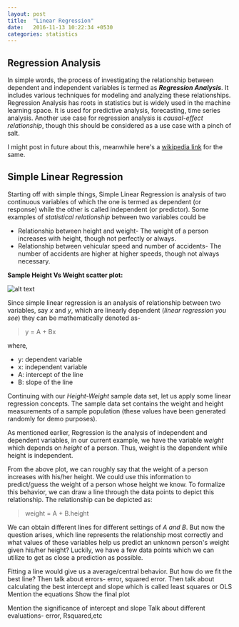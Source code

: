 ```yaml
---
layout: post
title:  "Linear Regression"
date:   2016-11-13 10:22:34 +0530
categories: statistics
---
```

## Regression Analysis
In simple words, the process of investigating the relationship between dependent and independent variables is termed as ___Regression Analysis___. It includes various techniques for modeling and analyzing these relationships. Regression Analysis has roots in statistics but is widely used in the machine learning space. It is used for predictive analysis, forecasting, time series analysis. Another use case for regression analysis is _causal-effect relationship_, though this should be considered as a use case with a pinch of salt.

I might post in future about this, meanwhile here's a [wikipedia link](https://en.wikipedia.org/wiki/Correlation_does_not_imply_causation) for the same.


## Simple Linear Regression
Starting off with simple things, Simple Linear Regression is analysis of two continuous variables of which the one is termed as dependent (or response) while the other is called independent (or predictor). Some examples of _statistical relationship_ between two variables could be
+ Relationship between height and weight- The weight of a person increases with height, though not perfectly or always.
+ Relationship between vehicular speed and number of accidents- The number of accidents are higher at higher speeds, though not always necessary.

**Sample Height Vs Weight scatter plot:**

![alt text][sample_ols]

Since simple linear regression is an analysis of relationship between two variables, say _x_ and _y_, which are linearly dependent (_linear regression you see_) they can be mathematically denoted as-

> y = A + Bx

where,
  + y: dependent variable
  + x: independent variable
  + A: intercept of the line
  + B: slope of the line


Continuing with our _Height-Weight_ sample data set, let us apply some linear regression concepts. The sample data set contains the weight and height measurements of a sample population (these values have been generated randomly for demo purposes).

As mentioned earlier, Regression is the analysis of independent and dependent variables, in our current example, we have the variable _weight_ which depends on _height_ of a person. Thus, weight is the dependent while height is independent.

From the above plot, we can roughly say that the weight of a person increases with his/her height. We could use this information to predict/guess the weight of a person whose height we know. To formalize this behavior, we can draw a line through the data points to depict this relationship. The relationship can be depicted as:

> weight = A + B.height

We can obtain different lines for different settings of _A and B_. But now the question arises, which line represents the relationship most correctly and what values of these variables help us predict an unknown person's weight given his/her height? Luckily, we have a few data points which we can utilize to get as close a prediction as possible.



Fitting a line would give us a average/central behavior. But how do we fit the best line?
Then talk about errors- error, squared error.
Then talk about calculating the best intercept and slope which is called least squares or OLS
Mention the equations
Show the final plot

Mention the significance of intercept and slope
Talk about different evaluations- error, Rsquared,etc



[sample_ols]: {{site.url}}/assets/img/ols_sample.PNG "Sample Scatter plot of Height Vs Weight"
